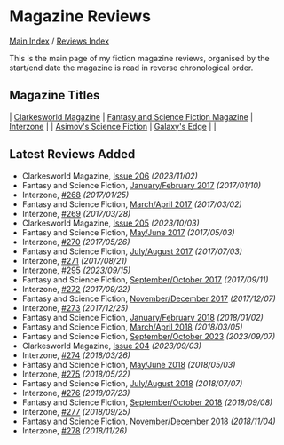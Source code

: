 # Magazine Reviews

[Main Index](../../README.md) / [Reviews Index](../README.md)

This is the main page of my fiction magazine reviews, organised by the start/end date the magazine is read in reverse chronological order.

## Magazine Titles

| [Clarkesworld Magazine](Clarkesworld/README.md) | [Fantasy and Science Fiction Magazine](FantasyAndScienceFiction/README.md) | [Interzone](Interzone/README.md) |
| [Asimov's Science Fiction](AsimovsScienceFiction/README.md) | [Galaxy's Edge](GalaxysEdge/README.md) | |

## Latest Reviews Added
- Clarkesworld Magazine, [Issue 206](Clarkesworld/20231102-Clarkesworld206.md) *(2023/11/02)*
- Fantasy and Science Fiction, [January/February 2017](FantasyAndScienceFiction/20170110-FSF201701.md) *(2017/01/10)*
- Interzone, [#268](Interzone/20170125-Interzone268.md) *(2017/01/25)*
- Fantasy and Science Fiction, [March/April 2017](FantasyAndScienceFiction/20170302-FSF201703.md) *(2017/03/02)*
- Interzone, [#269](Interzone/20170328-Interzone269.md) *(2017/03/28)*
- Clarkesworld Magazine, [Issue 205](Clarkesworld/20231003-Clarkesworld205.md) *(2023/10/03)*
- Fantasy and Science Fiction, [May/June 2017](FantasyAndScienceFiction/20170503-FSF201705.md) *(2017/05/03)*
- Interzone, [#270](Interzone/20170526-Interzone270.md) *(2017/05/26)*
- Fantasy and Science Fiction, [July/August 2017](FantasyAndScienceFiction/20170703-FSF201707.md) *(2017/07/03)*
- Interzone, [#271](Interzone/20170821-Interzone271.md) *(2017/08/21)*
- Interzone, [#295](Interzone/20230915-Interzone295.md) *(2023/09/15)*
- Fantasy and Science Fiction, [September/October 2017](FantasyAndScienceFiction/20170911-FSF201709.md) *(2017/09/11)*
- Interzone, [#272](Interzone/20170922-Interzone272.md) *(2017/09/22)*
- Fantasy and Science Fiction, [November/December 2017](FantasyAndScienceFiction/20171207-FSF201711.md) *(2017/12/07)*
- Interzone, [#273](Interzone/20171225-Interzone273.md) *(2017/12/25)*
- Fantasy and Science Fiction, [January/February 2018](FantasyAndScienceFiction/20180102-FSF201801.md) *(2018/01/02)*
- Fantasy and Science Fiction, [March/April 2018](FantasyAndScienceFiction/20180305-FSF201803.md) *(2018/03/05)*
- Fantasy and Science Fiction, [September/October 2023](FantasyAndScienceFiction/20230907-FSF201809.md) *(2023/09/07)*
- Clarkesworld Magazine, [Issue 204](Clarkesworld/20230903-Clarkesworld204.md) *(2023/09/03)*
- Interzone, [#274](Interzone/20180326-Interzone274.md) *(2018/03/26)*
- Fantasy and Science Fiction, [May/June 2018](FantasyAndScienceFiction/20180503-FSF201805.md) *(2018/05/03)*
- Interzone, [#275](Interzone/20180522-Interzone275.md) *(2018/05/22)*
- Fantasy and Science Fiction, [July/August 2018](FantasyAndScienceFiction/20180707-FSF201807.md) *(2018/07/07)*
- Interzone, [#276](Interzone/20180723-Interzone276.md) *(2018/07/23)*
- Fantasy and Science Fiction, [September/October 2018](FantasyAndScienceFiction/20180908-FSF201809.md) *(2018/09/08)*
- Interzone, [#277](Interzone/20180925-Interzone277.md) *(2018/09/25)*
- Fantasy and Science Fiction, [November/December 2018](FantasyAndScienceFiction/20181104-FSF201811.md) *(2018/11/04)*
- Interzone, [#278](Interzone/20181126-Interzone278.md) *(2018/11/26)*
